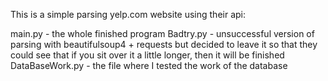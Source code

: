 This is a simple parsing yelp.com website using their api:

main.py - the whole finished program
Badtry.py - unsuccessful version of parsing with beautifulsoup4 + requests  but decided to leave it so that they could see that if you sit over it a little longer, then it will be finished
DataBaseWork.py - the file where I tested the work of the database
